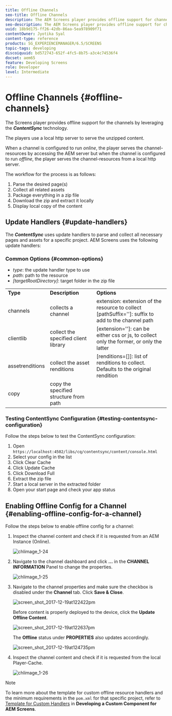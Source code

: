 ```yaml
---
title: Offline Channels
seo-title: Offline Channels
description: The AEM Screens player provides offline support for channels by leveraging the ContentSync technology. Follow this page to learn more about update handlers and enabling offline configuration for a channel.  
seo-description: The AEM Screens player provides offline support for channels by leveraging the ContentSync technology. Follow this page to learn more about update handlers and enabling offline configuration for a channel.  
uuid: 18b9d175-ff26-42db-86aa-5ea978909f71
contentOwner: Jyotika Syal
content-type: reference
products: SG_EXPERIENCEMANAGER/6.5/SCREENS
topic-tags: developing
discoiquuid: bd572743-652f-4fc5-8b75-a3c4c74536f4
docset: aem65
feature: Developing Screens
role: Developer
level: Intermediate
---
```


# Offline Channels {#offline-channels}

The Screens player provides offline support for the channels by leveraging the ***ContentSync*** technology.

The players use a local http server to serve the unzipped content.

When a channel is configured to run *online*, the player serves the channel-resources by accessing the AEM server but when the channel is configured to run *offline*, the player serves the channel-resources from a local http server.

The workflow for the process is as follows:

1. Parse the desired page(s)
1. Collect all related assets
1. Package everything in a zip file
1. Download the zip and extract it locally
1. Display local copy of the content

## Update Handlers {#update-handlers}

The ***ContentSync*** uses update handlers to parse and collect all necessary pages and assets for a specific project. AEM Screens uses the following update handlers:

### Common Options {#common-options}

* *type*: the update handler type to use
* *path*: path to the resource
* *[targetRootDirectory]*: target folder in the zip file

<table>
 <tbody>
  <tr>
   <td><strong>Type</strong></td> 
   <td><strong>Description</strong></td> 
   <td><strong>Options</strong></td> 
  </tr>
  <tr>
   <td>channels</td> 
   <td>collects a channel</td> 
   <td>extension: extension of the resource to collect<br /> [pathSuffix='']: suffix to add to the channel path<br /> </td> 
  </tr>
  <tr>
   <td>clientlib</td> 
   <td>collect the specified client library</td> 
   <td>[extension='']: can be either css or js, to collect only the former, or only the latter</td> 
  </tr>
  <tr>
   <td>assetrenditions</td> 
   <td>collect the asset renditions</td> 
   <td>[renditions=[]]: list of renditions to collect. Defaults to the original rendition</td> 
  </tr>
  <tr>
   <td>copy</td> 
   <td>copy the specified structure from path</td> 
   <td> </td> 
  </tr>
 </tbody>
</table>

### Testing ContentSync Configuration {#testing-contentsync-configuration}

Follow the steps below to test the ContentSync configuration:

1. Open `https://localhost:4502/libs/cq/contentsync/content/console.html`
1. Select your config in the list
1. Click Clear Cache
1. Click Update Cache
1. Click Download Full
1. Extract the zip file
1. Start a local server in the extracted folder 
1. Open your start page and check your app status

## Enabling Offline Config for a Channel {#enabling-offline-config-for-a-channel}

Follow the steps below to enable offline config for a channel:

1. Inspect the channel content and check if it is requested from an AEM Instance (Online).

   ![chlimage_1-24](assets/chlimage_1-24.png)

1. Navigate to the channel dashboard and click **...** in the **CHANNEL INFORMATION** Panel to change the properties.

   ![chlimage_1-25](assets/chlimage_1-25.png)

1. Navigate to the channel properties and make sure the checkbox is disabled under the **Channel** tab. Click **Save & Close**.

   ![screen_shot_2017-12-19at122422pm](assets/screen_shot_2017-12-19at122422pm.png)

   Before content is properly deployed to the device, click the **Update Offline Content**.

   ![screen_shot_2017-12-19at122637pm](assets/screen_shot_2017-12-19at122637pm.png)

   The **Offline** status under **PROPERTIES** also updates accordingly.

   ![screen_shot_2017-12-19at124735pm](assets/screen_shot_2017-12-19at124735pm.png)

1. Inspect the channel content and check if it is requested from the local Player-Cache. 

   ![chlimage_1-26](assets/chlimage_1-26.png)

>[!NOTE]
>
>To learn more about the template for custom offline resource handlers and the minimum requirements in the `pom.xml` for that specific project, refer to [Template for Custom Handlers](/help/user-guide/developing-custom-component-tutorial-develop.md#custom-handlers) in **Developing a Custom Component for AEM Screens**.